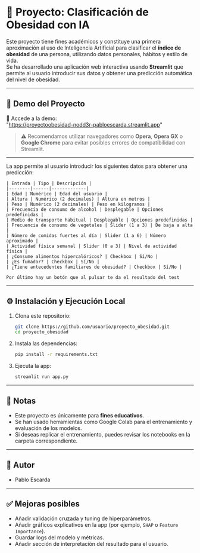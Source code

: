 # 🧠 Proyecto: Clasificación de Obesidad con IA
Este proyecto tiene fines académicos y constituye una primera aproximación al uso de Inteligencia Artificial para clasificar el **índice de obesidad** de una persona, utilizando datos personales, hábitos y estilo de vida.  
Se ha desarrollado una aplicación web interactiva usando **Streamlit** que permite al usuario introducir sus datos y obtener una predicción automática del nivel de obesidad.

---

## 🚀 Demo del Proyecto
🔗 Accede a la demo:  
"https://proyectoobesidad-nodd3r-pabloescarda.streamlit.app"

> ⚠️ Recomendamos utilizar navegadores como **Opera**, **Opera GX** o **Google Chrome** para evitar posibles errores de compatibilidad con Streamlit.

---

La app permite al usuario introducir los siguientes datos para obtener una predicción:

    | Entrada | Tipo | Descripción |
    |--------|------|-------------|
    | Edad | Numérico | Edad del usuario |
    | Altura | Numérico (2 decimales) | Altura en metros |
    | Peso | Numérico (2 decimales) | Peso en kilogramos |
    | Frecuencia de consumo de alcohol | Desplegable | Opciones predefinidas |
    | Medio de transporte habitual | Desplegable | Opciones predefinidas |
    | Frecuencia de consumo de vegetales | Slider (1 a 3) | De baja a alta |
    | Número de comidas fuertes al día | Slider (1 a 6) | Número aproximado |
    | Actividad física semanal | Slider (0 a 3) | Nivel de actividad física |
    | ¿Consume alimentos hipercalóricos? | Checkbox | Sí/No |
    | ¿Es fumador? | Checkbox | Sí/No |
    | ¿Tiene antecedentes familiares de obesidad? | Checkbox | Sí/No |
    
    Por último hay un botón que al pulsar te da el resultado del test
    
---
    
## ⚙️ Instalación y Ejecución Local

1. Clona este repositorio:
   ```bash
   git clone https://github.com/usuario/proyecto_obesidad.git
   cd proyecto_obesidad
   ```

2. Instala las dependencias:
   ```bash
   pip install -r requirements.txt
   ```

3. Ejecuta la app:
   ```bash
   streamlit run app.py
   ```
   
---

## 📌 Notas

- Este proyecto es únicamente para **fines educativos**.
- Se han usado herramientas como Google Colab para el entrenamiento y evaluación de los modelos.
- Si deseas replicar el entrenamiento, puedes revisar los notebooks en la carpeta correspondiente.

---

## 🙌 Autor
- Pablo Escarda

---

## ✅ Mejoras posibles
- Añadir validación cruzada y tuning de hiperparámetros.
- Añadir gráficos explicativos en la app (por ejemplo, `SHAP` o `Feature Importance`).
- Guardar logs del modelo y métricas.
- Añadir sección de interpretación del resultado para el usuario.
